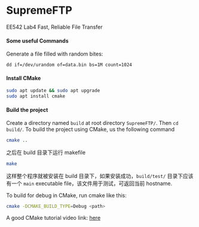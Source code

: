 # SupremeFTP

EE542 Lab4  Fast, Reliable File Transfer


#### Some useful Commands
Generate a file filled with random bites:
```
dd if=/dev/urandom of=data.bin bs=1M count=1024
```


#### Install CMake

```bash
sudo apt update && sudo apt upgrade
sudo apt install cmake
```



#### Build the project

Create a directory named `build` at root directory `SupremeFTP/`.  Then `cd build/`. To build the project using CMake, us the following command

```bash
cmake ..
```

 之后在 build 目录下运行 makefile

```bash
make
```
这样整个程序就被安装在 build 目录下，如果安装成功，`build/test/` 目录下应该有一个 `main` executable file，该文件用于测试，可返回当前 hostname.

To build for debug in CMake, run cmake like this:
```bash
cmake -DCMAKE_BUILD_TYPE=Debug <path>
```

A good CMake tutorial video link:  [here](https://youtu.be/AJRGU_XgVMQ)
